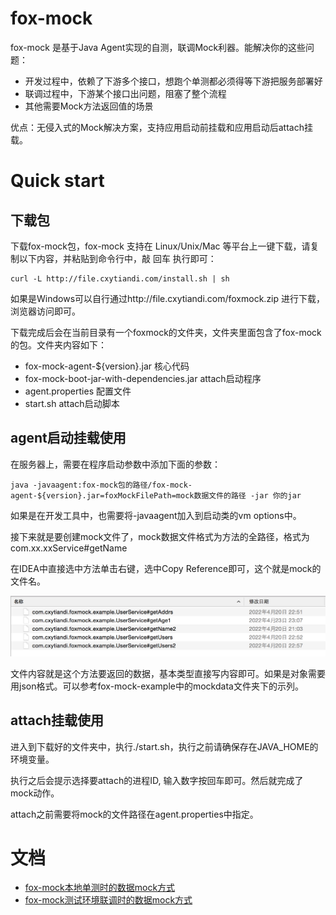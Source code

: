 # fox-mock

fox-mock 是基于Java Agent实现的自测，联调Mock利器。能解决你的这些问题：

- 开发过程中，依赖了下游多个接口，想跑个单测都必须得等下游把服务部署好
- 联调过程中，下游某个接口出问题，阻塞了整个流程
- 其他需要Mock方法返回值的场景

优点：无侵入式的Mock解决方案，支持应用启动前挂载和应用启动后attach挂载。

# Quick start

## 下载包
下载fox-mock包，fox-mock 支持在 Linux/Unix/Mac 等平台上一键下载，请复制以下内容，并粘贴到命令行中，敲 回车 执行即可：

```
curl -L http://file.cxytiandi.com/install.sh | sh
```

如果是Windows可以自行通过http://file.cxytiandi.com/foxmock.zip 进行下载，浏览器访问即可。

下载完成后会在当前目录有一个foxmock的文件夹，文件夹里面包含了fox-mock的包。文件夹内容如下：
- fox-mock-agent-${version}.jar  核心代码
- fox-mock-boot-jar-with-dependencies.jar attach启动程序
- agent.properties 配置文件
- start.sh attach启动脚本

## agent启动挂载使用
在服务器上，需要在程序启动参数中添加下面的参数：

```
java -javaagent:fox-mock包的路径/fox-mock-agent-${version}.jar=foxMockFilePath=mock数据文件的路径 -jar 你的jar
```

如果是在开发工具中，也需要将-javaagent加入到启动类的vm options中。

接下来就是要创建mock文件了，mock数据文件格式为方法的全路径，格式为com.xx.xxService#getName

在IDEA中直接选中方法单击右键，选中Copy Reference即可，这个就是mock的文件名。

![](static/mockdatafile.png)

文件内容就是这个方法要返回的数据，基本类型直接写内容即可。如果是对象需要用json格式。可以参考fox-mock-example中的mockdata文件夹下的示列。


## attach挂载使用

进入到下载好的文件夹中，执行./start.sh，执行之前请确保存在JAVA_HOME的环境变量。

执行之后会提示选择要attach的进程ID, 输入数字按回车即可。然后就完成了mock动作。

attach之前需要将mock的文件路径在agent.properties中指定。

# 文档

- [fox-mock本地单测时的数据mock方式](http://cxytiandi.com/blog/detail/36611)
- [fox-mock测试环境联调时的数据mock方式](http://cxytiandi.com/blog/detail/36612)